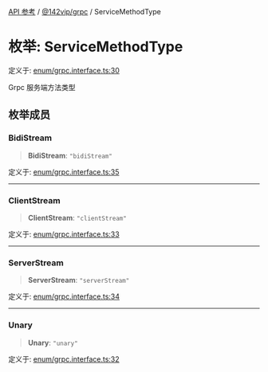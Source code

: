 [API 参考](../../../index.md) / [@142vip/grpc](../index.md) / ServiceMethodType

# 枚举: ServiceMethodType

定义于: [enum/grpc.interface.ts:30](https://github.com/142vip/core-x/blob/b6807ccf6c96718daee70c368eee9968a0b34d48/packages/grpc/src/enum/grpc.interface.ts#L30)

Grpc 服务端方法类型

## 枚举成员

### BidiStream

> **BidiStream**: `"bidiStream"`

定义于: [enum/grpc.interface.ts:35](https://github.com/142vip/core-x/blob/b6807ccf6c96718daee70c368eee9968a0b34d48/packages/grpc/src/enum/grpc.interface.ts#L35)

***

### ClientStream

> **ClientStream**: `"clientStream"`

定义于: [enum/grpc.interface.ts:33](https://github.com/142vip/core-x/blob/b6807ccf6c96718daee70c368eee9968a0b34d48/packages/grpc/src/enum/grpc.interface.ts#L33)

***

### ServerStream

> **ServerStream**: `"serverStream"`

定义于: [enum/grpc.interface.ts:34](https://github.com/142vip/core-x/blob/b6807ccf6c96718daee70c368eee9968a0b34d48/packages/grpc/src/enum/grpc.interface.ts#L34)

***

### Unary

> **Unary**: `"unary"`

定义于: [enum/grpc.interface.ts:32](https://github.com/142vip/core-x/blob/b6807ccf6c96718daee70c368eee9968a0b34d48/packages/grpc/src/enum/grpc.interface.ts#L32)

